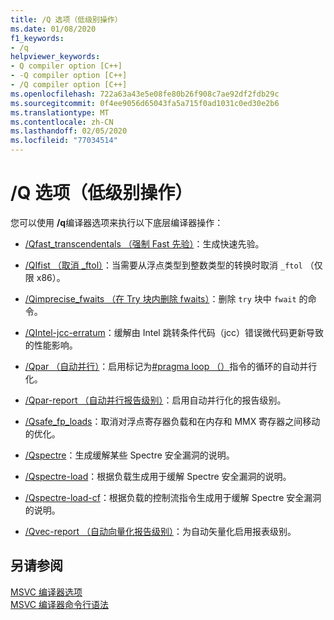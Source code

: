```yaml
---
title: /Q 选项（低级别操作）
ms.date: 01/08/2020
f1_keywords:
- /q
helpviewer_keywords:
- Q compiler option [C++]
- -Q compiler option [C++]
- /Q compiler option [C++]
ms.openlocfilehash: 722a63a43e5e08fe80b26f908c7ae92df2fdb29c
ms.sourcegitcommit: 0f4ee9056d65043fa5a715f0ad1031c0ed30e2b6
ms.translationtype: MT
ms.contentlocale: zh-CN
ms.lasthandoff: 02/05/2020
ms.locfileid: "77034514"
---
```

# <a name="q-options-low-level-operations"></a>/Q 选项（低级别操作）

您可以使用 **/q**编译器选项来执行以下底层编译器操作：

- [/Qfast_transcendentals （强制 Fast 先验）](qfast-transcendentals-force-fast-transcendentals.md)：生成快速先验。

- [/QIfist （取消 _ftol）](qifist-suppress-ftol.md)：当需要从浮点类型到整数类型的转换时取消 `_ftol` （仅限 x86）。

- [/Qimprecise_fwaits （在 Try 块内删除 fwaits）](qimprecise-fwaits-remove-fwaits-inside-try-blocks.md)：删除 `try` 块中 `fwait` 的命令。

- [/QIntel-jcc-erratum](qintel-jcc-erratum.md)：缓解由 Intel 跳转条件代码（jcc）错误微代码更新导致的性能影响。

- [/Qpar （自动并行）](qpar-auto-parallelizer.md)：启用标记为[#pragma loop （）](../../preprocessor/loop.md)指令的循环的自动并行化。

- [/Qpar-report （自动并行报告级别）](qpar-report-auto-parallelizer-reporting-level.md)：启用自动并行化的报告级别。

- [/Qsafe_fp_loads](qsafe-fp-loads.md)：取消对浮点寄存器负载和在内存和 MMX 寄存器之间移动的优化。

- [/Qspectre](qspectre.md)：生成缓解某些 Spectre 安全漏洞的说明。

- [/Qspectre-load](qspectre-load.md)：根据负载生成用于缓解 Spectre 安全漏洞的说明。

- [/Qspectre-load-cf](qspectre-load-cf.md)：根据负载的控制流指令生成用于缓解 Spectre 安全漏洞的说明。

- [/Qvec-report （自动向量化报告级别）](qvec-report-auto-vectorizer-reporting-level.md)：为自动矢量化启用报表级别。

## <a name="see-also"></a>另请参阅

[MSVC 编译器选项](compiler-options.md)<br/>
[MSVC 编译器命令行语法](compiler-command-line-syntax.md)
